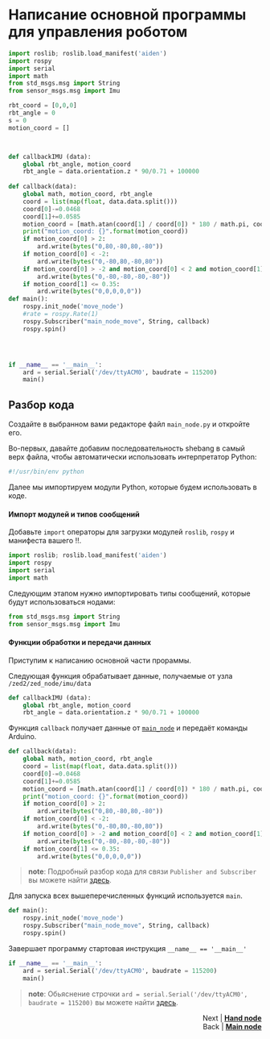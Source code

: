 # Написание основной программы для управления роботом

``` python
import roslib; roslib.load_manifest('aiden')
import rospy
import serial
import math
from std_msgs.msg import String
from sensor_msgs.msg import Imu

rbt_coord = [0,0,0]
rbt_angle = 0
s = 0
motion_coord = []



def callbackIMU (data):
	global rbt_angle, motion_coord
	rbt_angle = data.orientation.z * 90/0.71 + 100000
	
def callback(data):
	global math, motion_coord, rbt_angle 
	coord = list(map(float, data.data.split()))
	coord[0]-=0.0468
	coord[1]+=0.0585
	motion_coord = [math.atan(coord[1] / coord[0]) * 180 / math.pi, coord[0]]
	print("motion_coord: {}".format(motion_coord))
	if motion_coord[0] > 2:
		ard.write(bytes("0,80,-80,80,-80"))
	if motion_coord[0] < -2:
		ard.write(bytes("0,-80,80,-80,80"))
	if motion_coord[0] > -2 and motion_coord[0] < 2 and motion_coord[1] > 0.35:
		ard.write(bytes("0,-80,-80,-80,-80"))
	if motion_coord[1] <= 0.35:
		ard.write(bytes("0,0,0,0,0"))
def main():
	rospy.init_node('move_node')
	#rate = rospy.Rate(1)
	rospy.Subscriber("main_node_move", String, callback)
	rospy.spin()




if __name__ == '__main__':
	ard = serial.Serial('/dev/ttyACM0', baudrate = 115200)
	main()
```

## Разбор кода

Создайте в выбранном вами редакторе файл `main_node.py` и откройте его.

Во-первых, давайте добавим последовательность shebang в самый верх файла, чтобы автоматически использовать интерпретатор Python:
``` python
#!/usr/bin/env python
```
Далее мы импортируем модули Python, которые будем использовать в коде.

#### Импорт модулей и типов сообщений

Добавьте `import` операторы для загрузки модулей `roslib`, `rospy` и манифеста вашего !!.

``` python
import roslib; roslib.load_manifest('aiden')
import rospy
import serial
import math
```

Следующим этапом нужно импортировать типы сообщений, которые будут использоваться нодами:

``` python
from std_msgs.msg import String
from sensor_msgs.msg import Imu
```

#### Функции обработки и передачи данных 
Приступим к написанию основной части прораммы.

Следующая функция обрабатывает данные, получаемые от узла `/zed2/zed_node/imu/data`
``` python
def callbackIMU (data):
	global rbt_angle, motion_coord
	rbt_angle = data.orientation.z * 90/0.71 + 100000
```

Функция `callback` получает данные от [`main_node`](main_node.md) и передаёт команды Arduino.

``` python
def callback(data):
	global math, motion_coord, rbt_angle 
	coord = list(map(float, data.data.split()))
	coord[0]-=0.0468
	coord[1]+=0.0585
	motion_coord = [math.atan(coord[1] / coord[0]) * 180 / math.pi, coord[0]]
	print("motion_coord: {}".format(motion_coord))
	if motion_coord[0] > 2:
		ard.write(bytes("0,80,-80,80,-80"))
	if motion_coord[0] < -2:
		ard.write(bytes("0,-80,80,-80,80"))
	if motion_coord[0] > -2 and motion_coord[0] < 2 and motion_coord[1] > 0.35:
		ard.write(bytes("0,-80,-80,-80,-80"))
	if motion_coord[1] <= 0.35:
		ard.write(bytes("0,0,0,0,0"))
```

> **note**: Подробный разбор кода для связи `Publisher and Subscriber` вы можете найти [здесь](publisher_and_subscriber.md).

Для запуска всех вышеперечисленных функций используется `main`.
``` python
def main():
	rospy.init_node('move_node')
	rospy.Subscriber("main_node_move", String, callback)
	rospy.spin()
```

Завершает программу стартовая инструкция `__name__ == '__main__'`
``` python
if __name__ == '__main__':
	ard = serial.Serial('/dev/ttyACM0', baudrate = 115200)
	main()
```

> **note**: Обьяснение строчки `ard = serial.Serial('/dev/ttyACM0', baudrate = 115200)` вы можете найти [здесь](arduino.md).

<p align="right">Next | <b><a href="hand_node.md">Hand node</a></b>
<br/>
Back | <b><a href="main_node.md">Main node</a></b></p>
